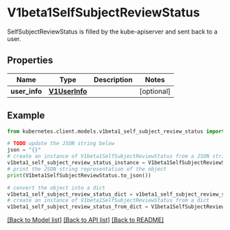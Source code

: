 # V1beta1SelfSubjectReviewStatus

SelfSubjectReviewStatus is filled by the kube-apiserver and sent back to a user.

## Properties

Name | Type | Description | Notes
------------ | ------------- | ------------- | -------------
**user_info** | [**V1UserInfo**](V1UserInfo.md) |  | [optional] 

## Example

```python
from kubernetes.client.models.v1beta1_self_subject_review_status import V1beta1SelfSubjectReviewStatus

# TODO update the JSON string below
json = "{}"
# create an instance of V1beta1SelfSubjectReviewStatus from a JSON string
v1beta1_self_subject_review_status_instance = V1beta1SelfSubjectReviewStatus.from_json(json)
# print the JSON string representation of the object
print(V1beta1SelfSubjectReviewStatus.to_json())

# convert the object into a dict
v1beta1_self_subject_review_status_dict = v1beta1_self_subject_review_status_instance.to_dict()
# create an instance of V1beta1SelfSubjectReviewStatus from a dict
v1beta1_self_subject_review_status_from_dict = V1beta1SelfSubjectReviewStatus.from_dict(v1beta1_self_subject_review_status_dict)
```
[[Back to Model list]](../README.md#documentation-for-models) [[Back to API list]](../README.md#documentation-for-api-endpoints) [[Back to README]](../README.md)


